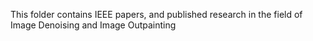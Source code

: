 This folder contains IEEE papers, and published research in the field of Image Denoising and Image Outpainting
